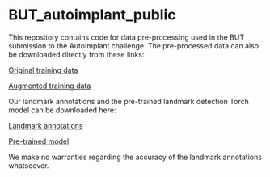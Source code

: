 # BUT_autoimplant_public

This repository contains code for data pre-processing used in the BUT submission to the AutoImplant challenge. The pre-processed data can also be downloaded directly from these links:

[Original training data](https://www.fit.vutbr.cz/~ikodym/autoimplant/training_set.zip)

[Augmented training data](https://www.fit.vutbr.cz/~ikodym/autoimplant/augmented_set.zip)

Our landmark annotations and the pre-trained landmark detection Torch model can be downloaded here:

[Landmark annotations](https://www.fit.vutbr.cz/~ikodym/autoimplant/landmark_annotations.zip)

[Pre-trained model](https://www.fit.vutbr.cz/~ikodym/autoimplant/landmark_model.zip)

We make no warranties regarding the accuracy of the landmark annotations whatsoever.
